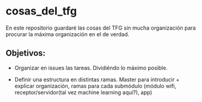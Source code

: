 # cosas_del_tfg

En este repositorio guardaré las cosas del TFG sin mucha organización
para procurar la máxima organización en el de verdad.

## Objetivos:

* Organizar en issues las tareas. Dividiéndo lo máximo posible.

* Definir una estructura en distintas ramas. Master para introducir +
  explicar organización, ramas para cada submódulo (módulo wifi,
  receptor/servidor(tal vez machine learning aquí?), app)
  
